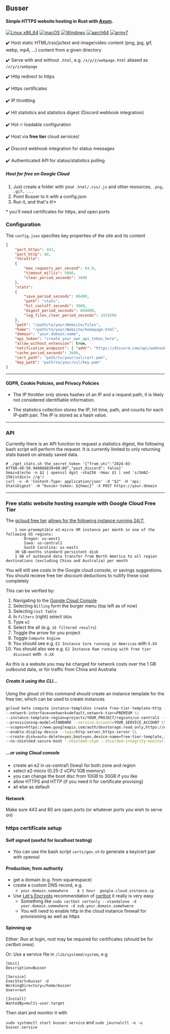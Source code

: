 ## Busser

#### Simple HTTPS website hosting in Rust with [Axum](https://github.com/tokio-rs/axum).

[![Linux x86_64](https://github.com/JerboaBurrow/Busser/actions/workflows/build-and-test-linux.yml/badge.svg)](https://github.com/JerboaBurrow/Busser/actions/workflows/build-and-test-linux.yml) [![macOS](https://github.com/JerboaBurrow/Busser/actions/workflows/build-and-test-macos.yml/badge.svg)](https://github.com/JerboaBurrow/Busser/actions/workflows/build-and-test-macos.yml) [![Windows](https://github.com/JerboaBurrow/Busser/actions/workflows/build-and-test-windows.yml/badge.svg)](https://github.com/JerboaBurrow/Busser/actions/workflows/build-and-test-windows.yml) [![aarch64](https://github.com/JerboaBurrow/Busser/actions/workflows/build-and-test-aarch64.yml/badge.svg)](https://github.com/JerboaBurrow/Busser/actions/workflows/build-and-test-aarch64.yml) [![armv7](https://github.com/JerboaBurrow/Busser/actions/workflows/build-and-test-armv7.yml/badge.svg)](https://github.com/JerboaBurrow/Busser/actions/workflows/build-and-test-armv7.yml)

✔️ Host static HTML/css/js/text and image/video content (png, jpg, gif, webp, mp4, ...) content from a given directory

✔️ Serve with and without ```.html```, e.g. ```/x/y/z/webpage.html``` aliased as ```/x/y/z/webpage```

✔️ Http redirect to https

✔️ Https certificates

✔️ IP throttling

✔️ Hit statistics and statistics digest (Discord webhook integration)

✔️ Hot :fire: loadable configuration

✔️ Host via **free tier** cloud services!

✔️ Discord webhook integration for status messages

✔️ Authenticated API for status/statistics polling

##### Host for free on Google Cloud

1. Just create a folder with your ```.html/.css/.js``` and other resources, ```.png, .gif, ...```
2. Point Busser to it with a config.json
3. Run it, and that's it!*

\* you'll need certificates for https, and open ports

### Configuration

The ```config.json``` specifies key properties of the site and its content

```json
{
    "port_https": 443,
    "port_http": 80, 
    "throttle": 
    {
        "max_requests_per_second": 64.0, 
        "timeout_millis": 5000, 
        "clear_period_seconds": 3600
    },
    "stats": 
    {
        "save_period_seconds": 86400,
        "path": "stats",
        "hit_cooloff_seconds": 3600,
        "digest_period_seconds": 604800,
        "log_files_clear_period_seconds": 2419200
    },
    "path": "/path/to/your/Website/files",
    "home": "/path/to/your/Website/homepage.html",
    "domain": "your.domain.name",
    "api_token": "create_your_own_api_token_here",
    "allow_without_extension": true,
    "notification_endpoint": { "addr": "https://discord.com/api/webhooks/xxx/yyy" },
    "cache_period_seconds": 3600,
    "cert_path": "path/to/your/ssl/cert.pem",
    "key_path": "path/to/your/ssl/key.pem"
}
```
____

#### GDPR, Cookie Policies, and Privacy Policies

- The IP throttler only stores hashes of an IP and a request path, it is likely not considered identifiable information.

- The statistics collection stores the IP, hit time, path, and counts for each IP-path pair. The IP is stored as a hash value.
____

### API

Currently there is an API function to request a statistics digest, the following bash script will perform the request. It is currently limited to only returning stats based on already saved data.

```
# ./get_stats.sh the_secret_token '{"from_utc":"2024-03-07T08:40:50.948868839+00:00","post_discord": false}'
hmac=$(echo -n $2 | openssl dgst -sha256 -hmac $1 | sed 's/SHA2-256(stdin)= //g') 
curl -v -H 'Content-Type: application/json' -d "$2" -H 'api: StatsDigest' -H "busser-token: ${hmac}" -X POST https://your.domain
```
___

### Free static website hosting example with Google Cloud Free Tier

The [gcloud free tier](https://cloud.google.com/free?hl=en) [allows for the following instance running 24/7:](https://cloud.google.com/free/docs/free-cloud-features#compute)

```
    1 non-preemptible e2-micro VM instance per month in one of the following US regions:
        Oregon: us-west1
        Iowa: us-central1
        South Carolina: us-east1
    30 GB-months standard persistent disk
    1 GB of outbound data transfer from North America to all region destinations (excluding China and Australia) per month

```

You will still see costs in the Google cloud console, or savings suggestions. You should recieve free tier discount deductions to nullify these cost completely

This can be verified by:

1. Navigating to the [Google Cloud Console](https://console.cloud.google.com)
2. Selecting ```Billing``` form the burger menu (top left as of now)
3. Selecting ```Cost Table```
4. In ```Filters``` (right) select ```SKUs```
5. Type ```e2```
6. Select the all (e.g. ```16 filtered results```)
7. Toggle the arrow for you project
8. Toggle ```Compute Engine```
9. You should see e.g. ```E2 Instance Core running in Americas``` with ```X.XX```
10. You should also see e.g.  ```E2 Instance Ram running with free tier discount``` with ```-X.XX```

As this is a website you may be charged for network costs over the 1 GB outbound data, or for traffic from China and Australia

##### Create it using the CLI...

Using the gloud cli this command should create an instance template for the free tier, which can be used to create instances

```bash
gcloud beta compute instance-templates create free-tier-template-http --project=YOUR_PROJECT --machine-type=e2-micro \\
--network-interface=network=default,network-tier=PREMIUM \\
--instance-template-region=projects/YOUR_PROJECT/regions/us-central1 --maintenance-policy=MIGRATE \\
--provisioning-model=STANDARD --service-account=YOUR_SERVICE_ACCOUNT \\
--scopes=https://www.googleapis.com/auth/devstorage.read_only,https://www.googleapis.com/auth/logging.write,https://www.googleapis.com/auth/monitoring.write,https://www.googleapis.com/auth/servicecontrol,https://www.googleapis.com/auth/service.management.readonly,https://www.googleapis.com/auth/trace.append \\
--enable-display-device --tags=http-server,https-server \\
--create-disk=auto-delete=yes,boot=yes,device-name=free-tier-template,image=projects/debian-cloud/global/images/debian-11-bullseye-v20220719,mode=rw,size=30,type=pd-standard 
--no-shielded-secure-boot --shielded-vtpm --shielded-integrity-monitoring --reservation-affinity=any
```

##### ...or using Cloud console

- create an e2 in us-central1 (Iowa) for both zone and region
- select e2-micro (0.25-2 vCPU 1GB memory)
- you can change the boot disc from 10GB to 30GB if you like
- allow HTTPS and HTTP (if you need it for certificate provising)
- all else as default

#### Network

Make sure 443 and 80 are open ports (or whatever ports you wish to serve on)

### https certificate setup

#### Self signed (useful for localhost testing)

- You can use the bash script ```certs/gen.sh``` to generate a key/cert pair with openssl

#### Production; from authority

- get a domain (e.g. from squarespace)
- create a custom DNS record, e.g.
    - ```your.domain.somewhere    A	1 hour	google.cloud.instance.ip ```
- Use [Let's Encrypts](https://letsencrypt.org/) recommendation of [certbot](https://certbot.eff.org/) it really is very easy
    - Something like ```sudo certbot certonly --standalone -d your.domain.somewhere -d sub.your.domain.somehwere```
    - You will need to enable http in the cloud instance firewall for provisioning as well as https

#### Spinning up

Either: Run at login, root may be required for certificates (should be for certbot ones)
  
Or: Use a service file in ```/lib/systemd/system```, e.g

```
[Unit]
Description=Busser

[Service]
ExecStart=busser -d
WorkingDirectory=/home/busser
User=root

[Install]
WantedBy=multi-user.target
```

Then start and monitor it with

```sudo systemctl start busser.service``` and ```sudo journalctl -e -u busser.service```
